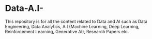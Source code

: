# Data-A.I-
This repository is for all the content related to Data and AI such as Data Engineering, Data Analytics, A.I (Machine Learning, Deep Learning, Reinforcement Learning, Generative AI), Research Papers etc.
